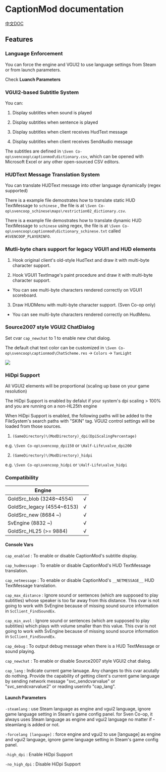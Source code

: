 # CaptionMod documentation

[中文DOC](/docs/CaptionModCN.md)

## Features

### Language Enforcement

You can force the engine and VGUI2 to use language settings from Steam or from launch parameters.

Check **Luanch Parameters**

### VGUI2-based Subtitle System

You can:

1. Display subtitles when sound is played

2. Display subtitles when sentence is played

3. Display subtitles when client receives HudText message

4. Display subtitles when client receives SendAudio message

The subtitles are defined in `\Sven Co-op\svencoop\captionmod\dictionary.csv`, which can be opened with Microsoft Excel or any other open-sourced CSV editors.

### HUDText Message Translation System

You can translate HUDText message into other language dynamically (regex supported)

There is a example file demostrates how to translate static HUD TextMessage to `schinese` , the file is at  `\Sven Co-op\svencoop_schinese\maps\restriction02_dictionary.csv`.

There is a example file demostrates how to translate dynamic HUD TextMessage to `schinese` using regex, the file is at `\Sven Co-op\svencoop\captionmod\dictionary_schinese.txt` called `#SVENCOOP_PLAYERINFO`.

### Mutli-byte chars support for legacy VGUI1 and HUD elements

1. Hook original client's old-style HudText and draw it with multi-byte character support.

2. Hook VGUI1 TextImage's paint procedure and draw it with multi-byte character support.

* You can see multi-byte characters rendered correctly on VGUI1 scoreboard.

3. Draw HUDMenu with multi-byte character support. (Sven Co-op only)

* You can see multi-byte characters rendered correctly on HudMenu.

### Source2007 style VGUI2 ChatDialog

Set cvar `cap_newchat` to 1 to enable new chat dialog.

The default chat text color can be customized in `\Sven Co-op\svencoop\captionmod\ChatScheme.res` -> `Colors` -> `TanLight`

![](/img/1.png)

### HiDpi Support

All VGUI2 elements will be proportional (scaling up base on your game resolution)

The HiDpi Support is enabled by defalut if your system's dpi scaling > 100% and you are running on a non-HL25th engine

When HiDpi Support is enabled, the following paths will be added to the FileSystem's search paths with "SKIN" tag. VGUI2 control settings will be loaded from those sources.

1. `(GameDirectory)\(ModDirectory)_dpi(DpiScalingPercentage)`

e.g. `\Sven Co-op\svencoop_dpi150` or `\Half-Life\valve_dpi200`

2. `(GameDirectory)\(ModDirectory)_hidpi`

e.g. `\Sven Co-op\svencoop_hidpi` or `\Half-Life\valve_hidpi`

### Compatibility

|        Engine               |      |
|        ----                 | ---- |
| GoldSrc_blob   (3248~4554)  | √    |
| GoldSrc_legacy (4554~6153)  | √    |
| GoldSrc_new    (8684 ~)     | √    |
| SvEngine       (8832 ~)     | √    |
| GoldSrc_HL25   (>= 9884)    | √    |

#### Console Vars

`cap_enabled` : To enable or disable CaptionMod's subtitle display.

`cap_hudmessage` : To enable or disable CaptionMod's HUD TextMessage translation.

`cap_netmessage` : To enable or disable CaptionMod's `__NETMESSAGE__` HUD TextMessage translation.

`cap_max_distance` : Ignore sound or sentences (which are supposed to play subtitles) whose speaker is too far away from this distance. This cvar is not going to work with SvEngine because of missing sound source information in `ScClient_FindSoundEx`.

`cap_min_avol` : Ignore sound or sentences (which are supposed to play subtitles) which plays with volume smaller than this value. This cvar is not going to work with SvEngine because of missing sound source information in `ScClient_FindSoundEx`.

`cap_debug` : To output debug message when there is a HUD TextMessage or sound playing.

`cap_newchat` : To enable or disable Source2007 style VGUI2 chat dialog.

`cap_lang` : Indicate current game lanuage. Any changes to this cvar acutally do nothing. Provide the capability of getting client's current game language by sending network message "svc_sendcvarvalue" or "svc_sendcvarvalue2" or reading userinfo "cap_lang".

#### Launch Parameters

`-steamlang` : use Steam language as engine and vgui2 language, ignore game language setting in Steam's game config panel. for Sven Co-op, it always uses Steam language as engine and vgui2 language no matter if -steamlang is added or not.

`-forcelang [language]` : force engine and vgui2 to use [language] as engine and vgui2 language, ignore game language setting in Steam's game config panel.

`-high_dpi` : Enable HiDpi Support

`-no_high_dpi` : Disable HiDpi Support